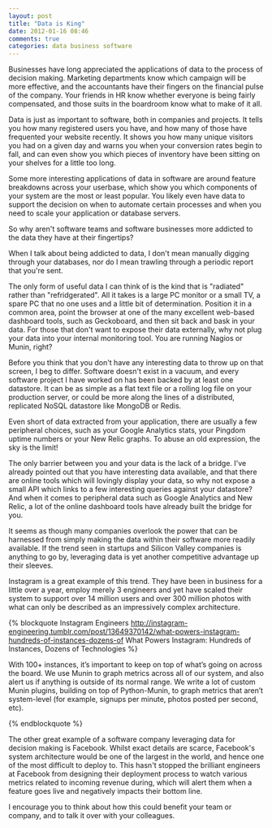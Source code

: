 ```yaml
---
layout: post
title: "Data is King"
date: 2012-01-16 08:46
comments: true
categories: data business software
---
```


Businesses have long appreciated the applications of data to the process of decision making. Marketing departments know which campaign will be more effective, and the accountants have their fingers on the financial pulse of the company. Your friends in HR know whether everyone is being fairly compensated, and those suits in the boardroom know what to make of it all.

Data is just as important to software, both in companies and projects. It tells you how many registered users you have, and how many of those have frequented your website recently. It shows you how many unique visitors you had on a given day and warns you when your conversion rates begin to fall, and can even show you which pieces of inventory have been sitting on your shelves for a little too long.

Some more interesting applications of data in software are around feature breakdowns across your userbase, which show you which components of your system are the most or least popular. You likely even have data to support the decision on when to automate certain processes and when you need to scale your application or database servers.

So why aren't software teams and software businesses more addicted to the data they have at their fingertips?

When I talk about being addicted to data, I don't mean manually digging through your databases, nor do I mean trawling through a periodic report that you're sent.

The only form of useful data I can think of is the kind that is "radiated" rather than "refridgerated". All it takes is a large PC monitor or a small TV, a spare PC that no one uses and a little bit of determination. Position it in a common area, point the browser at one of the many excellent web-based dashboard tools, such as Geckoboard, and then sit back and bask in your data. For those that don't want to expose their data externally, why not plug your data into your internal monitoring tool. You are running Nagios or Munin, right?

Before you think that you don't have any interesting data to throw up on that screen, I beg to differ. Software doesn't exist in a vacuum, and every software project I have worked on has been backed by at least one datastore. It can be as simple as a flat text file or a rolling log file on your production server, or could be more along the lines of a distributed, replicated NoSQL datastore like MongoDB or Redis.

Even short of data extracted from your application, there are usually a few peripheral choices, such as your Google Analytics stats, your Pingdom uptime numbers or your New Relic graphs. To abuse an old expression, the sky is the limit!

The only barrier between you and your data is the lack of a bridge. I've already pointed out that you have interesting data available, and that there are online tools which will lovingly display your data, so why not expose a small API which links to a few interesting queries against your datastore? And when it comes to peripheral data such as Google Analytics and New Relic, a lot of the online dashboard tools have already built the bridge for you.

It seems as though many companies overlook the power that can be harnessed from simply making the data within their software more readily available. If the trend seen in startups and Silicon Valley companies is anything to go by, leveraging data is yet another competitive advantage up their sleeves.

Instagram is a great example of this trend. They have been in business for a little over a year, employ merely 3 engineers and yet have scaled their system to support over 14 million users and over 300 million photos with what can only be described as an impressively complex architecture.

{% blockquote Instagram Engineers http://instagram-engineering.tumblr.com/post/13649370142/what-powers-instagram-hundreds-of-instances-dozens-of What Powers Instagram: Hundreds of Instances, Dozens of Technologies %}

With 100+ instances, it’s important to keep on top of what’s going on across the board. We use Munin to graph metrics across all of our system, and also alert us if anything is outside of its normal range. We write a lot of custom Munin plugins, building on top of Python-Munin, to graph metrics that aren’t system-level (for example, signups per minute, photos posted per second, etc).

{% endblockquote %}

The other great example of a software company leveraging data for decision making is Facebook. Whilst exact details are scarce, Facebook's system architecture would be one of the largest in the world, and hence one of the most difficult to deploy to. This hasn't stopped the brilliant engineers at Facebook from designing their deployment process to watch various metrics related to incoming revenue during, which will alert them when a feature goes live and negatively impacts their bottom line.

I encourage you to think about how this could benefit your team or company, and to talk it over with your colleagues.
